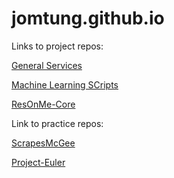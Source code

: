 jomtung.github.io
=================
Links to project repos:

[General Services](http://jomtung.github.io/General_Services)

[Machine Learning SCripts](http://jomtung.github.io/MachineLearning)

[ResOnMe-Core](https://github.com/Jomtung/ResOnMe-Core)

Link to practice repos:

[ScrapesMcGee](https://github.com/Jomtung/ScrapesMcGee)

[Project-Euler](https://github.com/Jomtung/Project-Euler)

